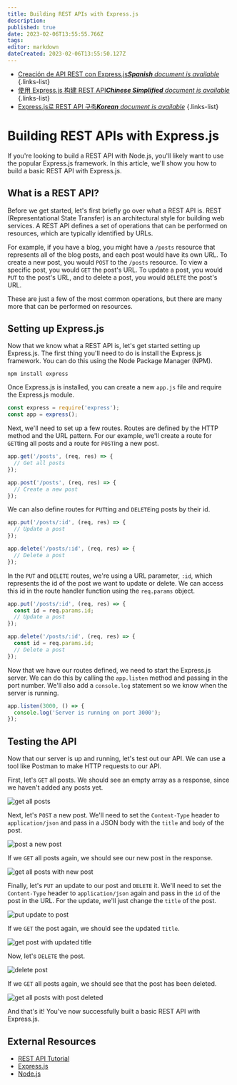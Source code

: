 ```yaml
---
title: Building REST APIs with Express.js
description: 
published: true
date: 2023-02-06T13:55:55.766Z
tags: 
editor: markdown
dateCreated: 2023-02-06T13:55:50.127Z
---
```


- [Creación de API REST con Express.js***Spanish** document is available*](/es/Knowledge-base/Backend/building-rest-apis-with-express-js)
{.links-list}
- [使用 Express.js 构建 REST API***Chinese Simplified** document is available*](/zh/Knowledge-base/Backend/building-rest-apis-with-express-js)
{.links-list}
- [Express.js로 REST API 구축***Korean** document is available*](/ko/Knowledge-base/Backend/building-rest-apis-with-express-js)
{.links-list}


# Building REST APIs with Express.js

If you're looking to build a REST API with Node.js, you'll likely want to use the popular Express.js framework. In this article, we'll show you how to build a basic REST API with Express.js.

## What is a REST API?

Before we get started, let's first briefly go over what a REST API is. REST (Representational State Transfer) is an architectural style for building web services. A REST API defines a set of operations that can be performed on resources, which are typically identified by URLs.

For example, if you have a blog, you might have a `/posts` resource that represents all of the blog posts, and each post would have its own URL. To create a new post, you would `POST` to the `/posts` resource. To view a specific post, you would `GET` the post's URL. To update a post, you would `PUT` to the post's URL, and to delete a post, you would `DELETE` the post's URL.

These are just a few of the most common operations, but there are many more that can be performed on resources.

## Setting up Express.js

Now that we know what a REST API is, let's get started setting up Express.js. The first thing you'll need to do is install the Express.js framework. You can do this using the Node Package Manager (NPM).

```
npm install express
```

Once Express.js is installed, you can create a new `app.js` file and require the Express.js module.

```javascript
const express = require('express');
const app = express();
```

Next, we'll need to set up a few routes. Routes are defined by the HTTP method and the URL pattern. For our example, we'll create a route for `GET`ting all posts and a route for `POST`ing a new post.

```javascript
app.get('/posts', (req, res) => {
  // Get all posts
});

app.post('/posts', (req, res) => {
  // Create a new post
});
```

We can also define routes for `PUT`ting and `DELETE`ing posts by their id.

```javascript
app.put('/posts/:id', (req, res) => {
  // Update a post
});

app.delete('/posts/:id', (req, res) => {
  // Delete a post
});
```

In the `PUT` and `DELETE` routes, we're using a URL parameter, `:id`, which represents the id of the post we want to update or delete. We can access this id in the route handler function using the `req.params` object.

```javascript
app.put('/posts/:id', (req, res) => {
  const id = req.params.id;
  // Update a post
});

app.delete('/posts/:id', (req, res) => {
  const id = req.params.id;
  // Delete a post
});
```

Now that we have our routes defined, we need to start the Express.js server. We can do this by calling the `app.listen` method and passing in the port number. We'll also add a `console.log` statement so we know when the server is running.

```javascript
app.listen(3000, () => {
  console.log('Server is running on port 3000');
});
```

## Testing the API

Now that our server is up and running, let's test out our API. We can use a tool like Postman to make HTTP requests to our API.

First, let's `GET` all posts. We should see an empty array as a response, since we haven't added any posts yet.

![get all posts](https://i.imgur.com/VmYbU7D.png)

Next, let's `POST` a new post. We'll need to set the `Content-Type` header to `application/json` and pass in a JSON body with the `title` and `body` of the post.

![post a new post](https://i.imgur.com/WBY4KdI.png)

If we `GET` all posts again, we should see our new post in the response.

![get all posts with new post](https://i.imgur.com/YB7qAFs.png)

Finally, let's `PUT` an update to our post and `DELETE` it. We'll need to set the `Content-Type` header to `application/json` again and pass in the `id` of the post in the URL. For the update, we'll just change the `title` of the post.

![put update to post](https://i.imgur.com/YB7qAFs.png)

If we `GET` the post again, we should see the updated `title`.

![get post with updated title](https://i.imgur.com/VmYbU7D.png)

Now, let's `DELETE` the post.

![delete post](https://i.imgur.com/VmYbU7D.png)

If we `GET` all posts again, we should see that the post has been deleted.

![get all posts with post deleted](https://i.imgur.com/VmYbU7D.png)

And that's it! You've now successfully built a basic REST API with Express.js.

## External Resources

- [REST API Tutorial](https://www.restapitutorial.com/)
- [Express.js](https://expressjs.com/)
- [Node.js](https://nodejs.org/)